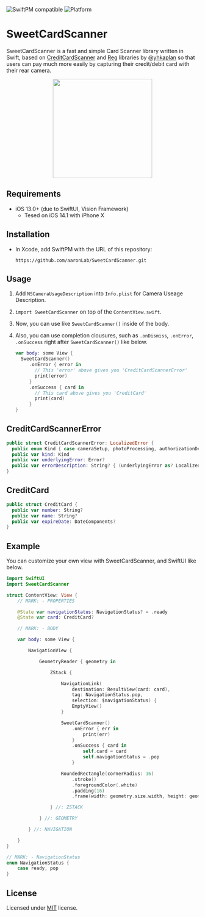 ![SwiftPM compatible](https://img.shields.io/badge/SwiftPM-compatible-brightgreen.svg)
![Platform](https://img.shields.io/cocoapods/p/SwiftOCR.svg?style=flat)

# SweetCardScanner

SweetCardScanner is a fast and simple Card Scanner library written in Swift, based on [CreditCardScanner](https://github.com/yhkaplan/credit-card-scanner) and [Reg](https://github.com/yhkaplan/Reg) libraries by [@yhkaplan](https://github.com/yhkaplan) so that users can pay much more easily by capturing their credit/debit card with their rear camera.

<center>
<img src="./preview.gif" width="260">
</center>

## Requirements

- iOS 13.0+ (due to SwiftUI, Vision Framework)
  - Tesed on iOS 14.1 with iPhone X

## Installation

- In Xcode, add SwiftPM with the URL of this repository:

  ```http
  https://github.com/aaronLab/SweetCardScanner.git
  ```

## Usage

1. Add `NSCameraUsageDescription` into `Info.plist` for Camera Useage Description.
2. `import SweetCardScanner` on top of the `ContentView.swift`.
3. Now, you can use like `SweetCardScanner()` inside of the body.
4. Also, you can use completion clousures, such as `.onDismiss`, `.onError`, `.onSuccess` right after `SweetCardScanner()` like below.

   ```Swift
   var body: some View {
     SweetCardScanner()
        .onError { error in
          // This 'error' above gives you 'CreditCardScannerError'
          print(error)
        }
        .onSuccess { card in
          // This card above gives you 'CreditCard'
          print(card)
        }
   }
   ```

## CreditCardScannerError

```Swift
public struct CreditCardScannerError: LocalizedError {
  public enum Kind { case cameraSetup, photoProcessing, authorizationDenied, capture }
  public var kind: Kind
  public var underlyingError: Error?
  public var errorDescription: String? { (underlyingError as? LocalizedError)?.errorDescription }
}
```

## CreditCard

```Swift
public struct CreditCard {
  public var number: String?
  public var name: String?
  public var expireDate: DateComponents?
}
```

## Example

You can customize your own view with SweetCardScanner, and SwiftUI like below.

```Swift
import SwiftUI
import SweetCardScanner

struct ContentView: View {
    // MARK: - PROPERTIES

    @State var navigationStatus: NavigationStatus? = .ready
    @State var card: CreditCard?

    // MARK: - BODY

    var body: some View {

        NavigationView {

            GeometryReader { geometry in

                ZStack {

                    NavigationLink(
                        destination: ResultView(card: card),
                        tag: NavigationStatus.pop,
                        selection: $navigationStatus) {
                        EmptyView()
                    }

                    SweetCardScanner()
                        .onError { err in
                            print(err)
                        }
                        .onSuccess { card in
                            self.card = card
                            self.navigationStatus = .pop
                        }

                    RoundedRectangle(cornerRadius: 16)
                        .stroke()
                        .foregroundColor(.white)
                        .padding(16)
                        .frame(width: geometry.size.width, height: geometry.size.width * 0.63, alignment: .center)

                } //: ZSTACK

            } //: GEOMETRY

        } //: NAVIGATION

    }
}

// MARK: - NavigationStatus
enum NavigationStatus {
    case ready, pop
}
```

## License

Licensed under [MIT](https://github.com/aaronLab/SweetCardScanner/blob/main/LICENSE) license.
